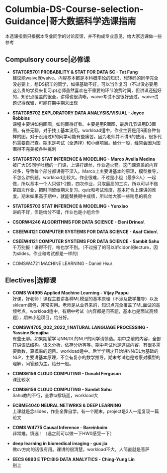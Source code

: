 # Columbia-DS-Course-selection-Guidance|哥大数据科学选课指南
本选课指南只根据本专业同学的讨论反馈，并不构成专业意见，给大家选课做一些参考


## Compulsory course|必修课

- **STATGR5701 PROBABILITY & STAT FOR DATA SC - Tat Fung**\
建议能waive就waive。内容基本都是本科概率论的知识，想转码的同学完全没必要上，想DS招工的同学，如果基础不好，可以当作复习（不过没必要用这么贵的学费来复习:p)老师虽然喜欢在不重要的环节浪费时间，但讲课还挺好的，知识点覆盖的很全，讲得也很清晰。waive考试不是很好通过，waive试题记得保留，可能在期中期末出现


- **STATGR5702 EXPLORATORY DATA ANALYSIS/VISUAL - Joyce Robbins**\
课程主要讲如何画图，如何画得好看。主要是用R画图，最后几节课用D3画图，有些无聊。对于找工基本没用。workload适中，作业主要是用R画各种各样的图，对于没用过R的同学可能有些痛苦，因为老师并不讲R的使用，很多代码需要自己查。期末是考试（全选择）和小组项目。给分一般，经常会因为图画得不完美被各种挑刺


- **STATGR5703 STAT INFERENCE & MODELING - Marco Avella Medina**\
被广大DS同学吐槽的一门课，上课拧螺丝，作业造火箭。这门课涵盖的内容过多，导致每个部分都讲得不深入。Marco上主要讲基本的原理，模型推导，不怎么讲例题。workload比较大。作业很难，不过是小组（最多3人）一起做，所以基本一个人只做1-2题，四次作业，只取最高的三次，所以可以不做第四次作业，把时间留给期末复习。quiz和考试难度，基本符合上课讲的难度。期末如果高于期中，就能替换期中成绩，所以给大家一些喘息的机会


- **STATGR5703 STAT INFERENCE & MODELING - Yunxiao**\
讲的不好，但是给分不错，作业也是小组合作

- **CSORW4246	ALGORITHMS FOR DATA SCIENCE - Eleni Drinea**\

- **CSEEW4121 COMPUTER SYSTEMS FOR DATA SCIENCE - Asaf Cidon**\


- **CSEEW4121 COMPUTER SYSTEMS FOR DATA SCIENCE - Sambit Sahu**\
千万别报！讲得不行，啥也学不到。（不过报了的可以听cidon的lecture，因为slides，作业和考试都是一样的）

- COMSW4721	MACHINE LEARNING - Daniel Hsu\


## Electives|选修课

- **COMS W4995 Applied Machine Learning - Vijay Pappu**\
好课，好老师！课程主要讲各种ML模型的基本原理（不涉及数学推导）以及sklearn调包，非常实用。老师是从业界来的，知识点完全覆盖了ML面试的高频考点。workload适中，有期中考试（内容都是问答题，基本也是面试高频题），期末小组项目，给分好。

- **COMSW4705_002_2022_1	NATURAL LANGUAGE PROCESSING - Yassine Benajiba**\
有些无聊。如果期望学习NN/DL的NLP的同学请慎选。期中之前的内容，全部在讲语法结构，语义分析，依存分析等等。期中考试也是这些内容，有很多需要数数，算概率的题目。workload适中。后半学期才开始讲NN/DL为基础的NLP，主要讲基本原理，不会有复杂的数学推导，期末考试也是考察对模型的理解，问答题为主。给分一般。

- **COMS6156 CLOUD COMPUTING - Donald Ferguson**\
课比较水

- **COMS6156 CLOUD COMPUTING - Sambit Sahu**\
Sahu教的不行，全靠ta撑场面，workload大

- **ECBME4040 NEURAL NETWRKS & DEEP LEARNING**\
上课就是念slides，作业全靠自学，有一个期末，project是3人一组复现一篇论文

- **COMS W4775 Causal Inference - Bareinboim**\
非常难，慎选！（选之前可以做一下HW0感受一下）


- **deep learning in biomedical imaging - guo jia**\
做cv方向的话很有用。课讲的很清楚，workload不大，人简直就是菩萨


- **EECS 6893 E  TPC:BIG DATA ANALYTICS - Ching-Yung Lin**\
别上
